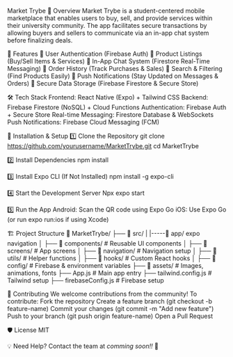 Market Trybe
📌 Overview
Market Trybe is a student-centered mobile marketplace that enables users to buy, sell, and provide services within their university community. The app facilitates secure transactions by allowing buyers and sellers to communicate via an in-app chat system before finalizing deals.

🚀 Features
🔹 User Authentication (Firebase Auth)
🔹 Product Listings (Buy/Sell Items & Services)
🔹 In-App Chat System (Firestore Real-Time Messaging)
🔹 Order History (Track Purchases & Sales)
🔹 Search & Filtering (Find Products Easily)
🔹 Push Notifications (Stay Updated on Messages & Orders)
🔹 Secure Data Storage (Firebase Firestore & Secure Store)

🛠 Tech Stack
Frontend: React Native (Expo) + Tailwind CSS
Backend: Firebase Firestore (NoSQL) + Cloud Functions
Authentication: Firebase Auth + Secure Store
Real-time Messaging: Firestore Database & WebSockets
Push Notifications: Firebase Cloud Messaging (FCM)

🔧 Installation & Setup
1️⃣ Clone the Repository
git clone https://github.com/yourusername/MarketTrybe.git
cd MarketTrybe

2️⃣ Install Dependencies
npm install

3️⃣ Install Expo CLI (If Not Installed)
npm install -g expo-cli

4️⃣ Start the Development Server
Npx expo start

5️⃣ Run the App
Android: Scan the QR code using Expo Go
iOS: Use Expo Go (or run expo run:ios if using Xcode)

🏗 Project Structure
📂 MarketTrybe/
 ├── 📂 src/
  |     |-----📂 app/ expo navigation
 │    ├── 📂 components/    # Reusable UI components
 │    ├── 📂 screens/       # App screens
 │    ├── 📂 navigation/    # Navigation setup
 │    ├── 📂 utils/         # Helper functions
 │    ├── 📂 hooks/         # Custom React hooks
 │    ├── 📂 config/        # Firebase & environment variables
 ├── 📂 assets/             # Images, animations, fonts
 ├── App.js                 # Main app entry
 ├── tailwind.config.js      # Tailwind setup
 ├── firebaseConfig.js       # Firebase setup


📜 Contributing
We welcome contributions from the community! To contribute:
Fork the repository
Create a feature branch (git checkout -b feature-name)
Commit your changes (git commit -m "Add new feature")
Push to your branch (git push origin feature-name)
Open a Pull Request

🛡 License
MIT

💡 Need Help? Contact the team at *comming soon!!* 🚀
